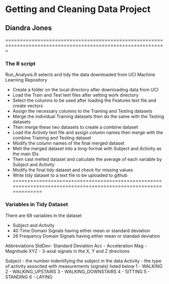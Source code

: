 # Getting and Cleaning Data Project
## Diandra Jones
=============================================================================================================

### The R script
Run_Analysis.R selects and tidy the data downloaded from UCI Machine Learning Repository

- Create a folder on the local directory after downloading data from UCI
- Load the Train and Test text files after setting work directory
- Select the columns to be used after loading the Features text file and create vectors
- Assign the necessary columns to the Training  and Testing datasets 
- Merge the individual Training datasets then do the same with the Testing datasets
- Then merge these two datasets to create a combine dataset
- Load the Activity text file and assign column names then merge with the combine Training and Testing dataset
- Modify the column names of the final merged dataset
- Melt the merged dataset into a long-format with Subject and Activity as the main IDs
- Then cast melted dataset and calculate the average of each variable by Subject and Activity
- Modify the final tidy dataset and check for missing values
- Write tidy dataset to a text file to be uploaded to github
================================================================================================================

### Variables in Tidy Dataset
There are 68 variables in the dataset
- Subject and Activity
- 40 Time Domain Signals having either mean or standard deviation
- 26 Frequency Domain Signals having either mean or standad deviation

Abbreviations
StdDev- Standard Deviation
Acc - Acceleration
Mag - Magnitude
XYZ - 3-axial signals in the X, Y and Z directions

Subject - the number indentifying the subject in the data
Activity - the type of activity associted with measurements (signals) listed below
  1 - WALKING
  2 - WALKING_UPSTAIRS
  3 - WALKING_DOWNSTAIRS
  4 - SITTING
  5 - STANDING
  6 - LAYING
